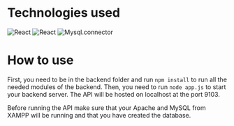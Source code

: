 # Technologies used

![React](https://img.shields.io/badge/express-v4.18.2+-green.svg)
![React](https://img.shields.io/badge/mariadb-v3.0.2-blue.svg)
![Mysql.connector](https://img.shields.io/badge/node-v17.0.45-red.svg)



# How to use

First, you need to be in the backend folder and run `npm install` to run all the needed modules of the backend. Then, you need to run `node app.js` to start your backend server. The API will be hosted on localhost at the port 9103.

Before running the API make sure that your Apache and MySQL from XAMPP will be running and that you have created the database.
